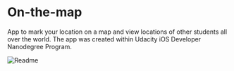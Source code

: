# On-the-map
App to mark your location on a map and view locations of other students all over the world.
The app was created within Udacity iOS Developer Nanodegree Program.

![Readme](https://user-images.githubusercontent.com/84732824/215270458-f11b3df8-a0dc-48f0-ae6d-ea385c4829ca.png)
